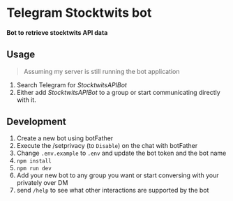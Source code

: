 # Telegram Stocktwits bot

#### Bot to retrieve stocktwits API data

## Usage

> Assuming my server is still running the bot application

1. Search Telegram for _StocktwitsAPIBot_
2. Either add _StocktwitsAPIBot_ to a group or start communicating directly with it.

## Development

1. Create a new bot using botFather
2. Execute the /setprivacy (to `Disable`) on the chat with botFather
3. Change `.env.example` to `.env` and update the bot token and the bot name
4. `npm install`
5. `npm run dev`
6. Add your new bot to any group you want or start conversing with your <botname> privately over DM
7. send `/help` to see what other interactions are supported by the bot
